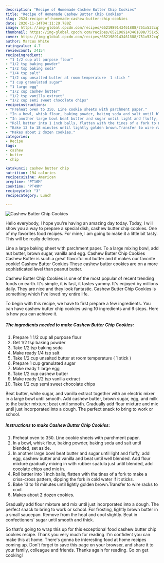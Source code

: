 ```yaml
---
description: "Recipe of Homemade Cashew Butter Chip Cookies"
title: "Recipe of Homemade Cashew Butter Chip Cookies"
slug: 2524-recipe-of-homemade-cashew-butter-chip-cookies
date: 2020-11-14T04:11:20.788Z
image: https://img-global.cpcdn.com/recipes/6521989143461888/751x532cq70/cashew-butter-chip-cookies-recipe-main-photo.jpg
thumbnail: https://img-global.cpcdn.com/recipes/6521989143461888/751x532cq70/cashew-butter-chip-cookies-recipe-main-photo.jpg
cover: https://img-global.cpcdn.com/recipes/6521989143461888/751x532cq70/cashew-butter-chip-cookies-recipe-main-photo.jpg
author: Marcus White
ratingvalue: 4.7
reviewcount: 34154
recipeingredient:
- "1 1/2 cup all purpose flour"
- "1/2 tsp baking powder"
- "1/2 tsp baking soda"
- "1/4 tsp salt"
- "1/2 cup unsalted butter at room temperature  1 stick "
- "1 cup granulated sugar"
- "1 large egg"
- "1/2 cup cashew butter"
- "1/2 tsp vanilla extract"
- "1/2 cup semi sweet chocolate chips"
recipeinstructions:
- "Preheat oven to 350. Line cookie sheets with parchment paper."
- "In a bowl, whisk flour, baking powder, baking soda and salt until blended, set aside."
- "In another large bowl beat butter and sugar until light and fluffy, add egg, cashew butter and vanilla and beat until well blended. Add flour mixture gradually mixing in with rubber spatula just until blended, add cocolate chips and mix in."
- "Roll batter into 1 inch balls, flatten with the tines of a fork to make a criss-cross pattern, dipping the fork in cold water if it sticks."
- "Bake 13 to 18 minutes until lightly golden brown.Transfer to wire racks to cool."
- "Makes about 2 dozen cookies."
categories:
- Recipe
tags:
- cashew
- butter
- chip

katakunci: cashew butter chip 
nutrition: 194 calories
recipecuisine: American
preptime: "PT16M"
cooktime: "PT49M"
recipeyield: "3"
recipecategory: Lunch

---
```



![Cashew Butter Chip Cookies](https://img-global.cpcdn.com/recipes/6521989143461888/751x532cq70/cashew-butter-chip-cookies-recipe-main-photo.jpg)

Hello everybody, I hope you're having an amazing day today. Today, I will show you a way to prepare a special dish, cashew butter chip cookies. One of my favorites food recipes. For mine, I am going to make it a little bit tasty. This will be really delicious.

Line a large baking sheet with parchment paper. To a large mixing bowl, add nut butter, brown sugar, vanilla and egg. Cashew Butter Chip Cookies Cashew Butter is such a great flavorful nut butter and it makes our favorite cookie! Cashew Butter Cookies These cashew butter cookies are on a more sophisticated level than peanut butter.

Cashew Butter Chip Cookies is one of the most popular of recent trending foods on earth. It's simple, it is fast, it tastes yummy. It's enjoyed by millions daily. They are nice and they look fantastic. Cashew Butter Chip Cookies is something which I've loved my entire life.


To begin with this recipe, we have to first prepare a few ingredients. You can have cashew butter chip cookies using 10 ingredients and 6 steps. Here is how you can achieve it.

<!--inarticleads1-->

##### The ingredients needed to make Cashew Butter Chip Cookies:

1. Prepare 1 1/2 cup all purpose flour
1. Get 1/2 tsp baking powder
1. Take 1/2 tsp baking soda
1. Make ready 1/4 tsp salt
1. Take 1/2 cup unsalted butter at room temperature ( 1 stick )
1. Prepare 1 cup granulated sugar
1. Make ready 1 large egg
1. Take 1/2 cup cashew butter
1. Make ready 1/2 tsp vanilla extract
1. Take 1/2 cup semi sweet chocolate chips


Beat butter, white sugar, and vanilla extract together with an electric mixer in a large bowl until smooth. Add cashew butter, brown sugar, egg, and milk to the butter mixture; beat until smooth. Gradually add flour mixture and mix until just incorporated into a dough. The perfect snack to bring to work or school. 

<!--inarticleads2-->

##### Instructions to make Cashew Butter Chip Cookies:

1. Preheat oven to 350. Line cookie sheets with parchment paper.
1. In a bowl, whisk flour, baking powder, baking soda and salt until blended, set aside.
1. In another large bowl beat butter and sugar until light and fluffy, add egg, cashew butter and vanilla and beat until well blended. Add flour mixture gradually mixing in with rubber spatula just until blended, add cocolate chips and mix in.
1. Roll batter into 1 inch balls, flatten with the tines of a fork to make a criss-cross pattern, dipping the fork in cold water if it sticks.
1. Bake 13 to 18 minutes until lightly golden brown.Transfer to wire racks to cool.
1. Makes about 2 dozen cookies.


Gradually add flour mixture and mix until just incorporated into a dough. The perfect snack to bring to work or school. For frosting, lightly brown butter in a small saucepan. Remove from the heat and cool slightly. Beat in confectioners&#39; sugar until smooth and thick. 

So that's going to wrap this up for this exceptional food cashew butter chip cookies recipe. Thank you very much for reading. I'm confident you can make this at home. There's gonna be interesting food at home recipes coming up. Don't forget to save this page on your browser, and share it to your family, colleague and friends. Thanks again for reading. Go on get cooking!
